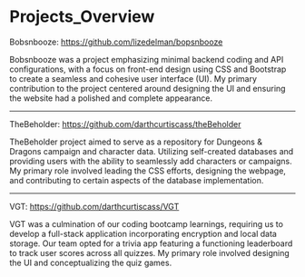 # Projects_Overview

Bobsnbooze:
https://github.com/lizedelman/bopsnbooze

Bobsnbooze was a project emphasizing minimal backend coding and API configurations, with a focus on front-end design using CSS and Bootstrap to create a seamless and cohesive user interface (UI). My primary contribution to the project centered around designing the UI and ensuring the website had a polished and complete appearance.

---------------------------------------------------------------------------------------------------------------------------------------------------------------------------------------------------------------------------------------------------------------------------------

TheBeholder:
https://github.com/darthcurtiscass/theBeholder

TheBeholder project aimed to serve as a repository for Dungeons & Dragons campaign and character data. Utilizing self-created databases and providing users with the ability to seamlessly add characters or campaigns. My primary role involved leading the CSS efforts, designing the webpage, and contributing to certain aspects of the database implementation.

---------------------------------------------------------------------------------------------------------------------------------------------------------------------------------------------------------------------------------------------------------------------------------

VGT:
https://github.com/darthcurtiscass/VGT

VGT was a culmination of our coding bootcamp learnings, requiring us to develop a full-stack application incorporating encryption and local data storage. Our team opted for a trivia app featuring a functioning leaderboard to track user scores across all quizzes. My primary role involved designing the UI and conceptualizing the quiz games.
